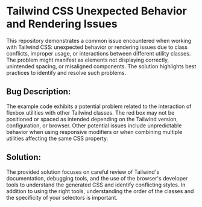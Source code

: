 # Tailwind CSS Unexpected Behavior and Rendering Issues

This repository demonstrates a common issue encountered when working with Tailwind CSS: unexpected behavior or rendering issues due to class conflicts, improper usage, or interactions between different utility classes.  The problem might manifest as elements not displaying correctly, unintended spacing, or misaligned components.  The solution highlights best practices to identify and resolve such problems.

## Bug Description:
The example code exhibits a potential problem related to the interaction of flexbox utilities with other Tailwind classes. The red box may not be positioned or spaced as intended depending on the Tailwind version, configuration, or browser. Other potential issues include unpredictable behavior when using responsive modifiers or when combining multiple utilities affecting the same CSS property. 

## Solution:
The provided solution focuses on careful review of Tailwind's documentation, debugging tools, and the use of the browser's developer tools to understand the generated CSS and identify conflicting styles. In addition to using the right tools, understanding the order of the classes and the specificity of your selectors is important.